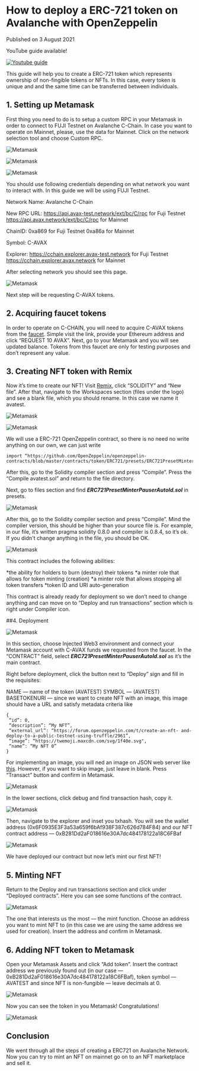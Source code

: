 # How to deploy a ERC-721 token on Avalanche with OpenZeppelin
Published on 3 August 2021

YouTube guide available! 

[![Youtube guide](http://img.youtube.com/vi/nPYkfCUXzKE/0.jpg)](https://www.youtube.com/watch?v=nPYkfCUXzKE)

This guide will help you to create a ERC-721 token which represents ownership of non-fingible tokens or NFTs.
In this case, every token is unique and and the same time can be transferred between individuals.

## 1. Setting up Metamask
First thing you need to do is to setup a custom RPC in your Metamask in order to connect to FUJI Testnet on Avalanche C-Chain. 
In case you want to operate on Mainnet, please, use the data for Mainnet.
Click on the network selection tool and choose Custom RPC.

![Metamask](https://miro.medium.com/max/800/1*OIe2uZT9orcED8ZWrFbGkw.png)

![Metamask](https://miro.medium.com/max/500/1*HKl96-x2e5GPfr1BRiRU4Q.png)

![Metamask](https://miro.medium.com/max/680/1*kFIA7ewIF8WAA0q_WNeX8A.png)

You should use following credentials depending on what network you want to interact with. 
In this guide we will be using FUJI Testnet.

Network Name: Avalanche C-Chain

New RPC URL:
https://api.avax-test.network/ext/bc/C/rpc for Fuji Testnet
https://api.avax.network/ext/bc/C/rpc for Mainnet

ChainID:
0xa869 for Fuji Testnet
0xa86a for Mainnet

Symbol: C-AVAX

Explorer:
https://cchain.explorer.avax-test.network for Fuji Testnet
https://cchain.explorer.avax.network for Mainnet

After selecting network you should see this page.

![Metamask](https://miro.medium.com/max/600/1*EAajjjBfKpqN2E52KfdSow.png)

Next step will be requesting C-AVAX tokens.

## 2. Acquiring faucet tokens
In order to operate on C-CHAIN, you will need to acquire C-AVAX tokens from the [faucet](https://faucet.avax-test.network/). 
Simple visit the link, provide your Ethereum address and click “REQUEST 10 AVAX”. 
Next, go to your Metamask and you will see updated balance. 
Tokens from this faucet are only for testing purposes and don’t represent any value.

## 3. Creating NFT token with Remix
Now it’s time to create our NFT! Visit [Remix](https://remix.ethereum.org/), click “SOLIDITY” and “New file”. 
After that, navigate to the Workspaces section (files under the logo) and see a blank file, which you should rename. 
In this case we name it avatest.

![Metamask](https://miro.medium.com/max/1400/1*_9VtgsNRFXkBD8LDb2YbbQ.png)

![Metamask](https://miro.medium.com/max/1400/1*DQ72n8CnQVuDGbygTj1xfQ.png)

We will use a ERC-721 OpenZeppelin contract, so there is no need no write anything on our own, we can just write
```
import “https://github.com/OpenZeppelin/openzeppelin-contracts/blob/master/contracts/token/ERC721/presets/ERC721PresetMinterPauserAutoId.sol";
```
After this, go to the Solidity compiler section and press “Compile”. Press the “Compile avatest.sol” and return to the file directory.

Next, go to files section and find ***ERC721PresetMinterPauserAutoId.sol*** in presets.

![Metamask](https://miro.medium.com/max/1400/1*xVWayK_mKG1VGAr46FxCtA.png)

After this, go to the Solidity compiler section and press “Compile”. 
Mind the compiler version, this should be higher than your source file is. For example, in our file, 
it’s written pragma solidity 0.8.0 and compiler is 0.8.4, so it’s ok. 
If you didn't change anything in the file, you should be OK.

![Metamask](https://miro.medium.com/max/1400/1*QilkSJ6eRuQEd0FdlFodsQ.png)

This contract includes the following abilities:

*the ability for holders to burn (destroy) their tokens
*a minter role that allows for token minting (creation)
*a minter role that allows stopping all token transfers
*token ID and URI auto-generation

This contract is already ready for deployment so we don’t need to change anything and can move on
to “Deploy and run transactions” section which is right under Compiler icon.

##4. Deployment

![Metamask](https://miro.medium.com/max/1400/1*ycMZZYfuvNxlmKpfqIB8rw.png)

In this section, choose Injected Web3 environment and connect your Metamask account with C-AVAX funds we requested from the faucet.
In the “CONTRACT” field, select ***ERC721PresetMinterPauserAutoId.sol*** as it’s the main contract.

Right before deployment, click the button next to “Deploy” sign and fill in the requisites:

NAME — name of the token (AVATEST)
SYMBOL — (AVATEST)
BASETOKENURI — since we want to create NFT with an image, this image should have a URL and satisfy metadata criteria like
```
{
 “id”: 0,
 “description”: “My NFT”,
 “external_url”: “https://forum.openzeppelin.com/t/create-an-nft- and-deploy-to-a-public-testnet-using-truffle/2961”,
 “image”: “https://twemoji.maxcdn.com/svg/1f40e.svg",
 “name”: “My NFT 0”
}
```
For implementing an image, you will ned an image on JSON web server like [this](http://my-json-server.typicode.com/abcoathup/samplenft/tokens/0). 
However, if you want to skip image, just leave in blank. 
Press “Transact” button and confirm in Metamask.

![Metamask](https://miro.medium.com/max/1400/1*wD4IfDDUi7HLRE_4bOj4mw.png)

In the lower sections, click debug and find transaction hash, copy it.

![Metamask](https://miro.medium.com/max/1400/1*5puq8a0vIGO2SkLqOYYZvw.png)

Then, navigate to the explorer and inset you txhash. 
You will see the wallet address (0x6F0935E3F3a53a659f6bAf938F387c626d784F84) 
and our NFT contract address — 0xB281Dd2aF018616e30A7dc484178122a18C6FBaf

![Metamask](https://miro.medium.com/max/1400/1*deviIIzP8UuD_GD6x_cFWA.png)

We have deployed our contract but now let’s mint our first NFT!

## 5. Minting NFT
Return to the Deploy and run transactions section and click under “Deployed contracts”. 
Here you can see some functions of the contract.

![Metamask](https://miro.medium.com/max/1400/1*wKgUBnsfwbssWad5FHYsjg.png)

The one that interests us the most — the mint function. 
Choose an address you want to mint NFT to (in this case we are using the same address we used for creation). 
Insert the address and confirm in Metamask.

## 6. Adding NFT token to Metamask
Open your Metamask Assets and click “Add token”. 
Insert the contract address we previously found out (in our case — 0xB281Dd2aF018616e30A7dc484178122a18C6FBaf), token symbol — AVATEST 
and since NFT is non-fungible — leave decimals at 0.

![Metamask](https://miro.medium.com/max/600/1*e8OP7fCp8p4CLTUC0Jh-VQ.png)

Now you can see the token in you Metamask! Congratulations!

![Metamask](https://miro.medium.com/max/600/1*IW86uEfN0o5wsL7xqm76sQ.png)

## Conclusion

We went through all the steps of creating a ERC721 on Avalanche Network. 
Now you can try to mint an NFT on mainnet go on to an NFT marketplace and sell it.

